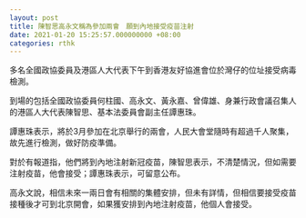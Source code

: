 ```yaml
---
layout: post
title: 陳智思高永文稱為參加兩會　願到內地接受疫苗注射　
date: 2021-01-20 15:25:57.000000000 +08:00
categories: rthk
---
```


多名全國政協委員及港區人大代表下午到香港友好協進會位於灣仔的位址接受病毒檢測。

到場的包括全國政協委員何柱國、高永文、黃永嘉、曾偉雄、身兼行政會議召集人的港區人大代表陳智思、基本法委員會副主任譚惠珠。

譚惠珠表示，將於3月參加在北京舉行的兩會，人民大會堂隨時有超過千人聚集，故先進行檢測，做好防疫準備。

對於有報道指，他們將到內地注射新冠疫苗，陳智思表示，不清楚情況，但如需要注射疫苗，他會接受；譚惠珠表示，可留意公布。

高永文說，相信未來一兩日會有相關的集體安排，但未有詳情，但相信要接受疫苗接種後才可到北京開會，如果獲安排到內地注射疫苗，他個人會接受。
